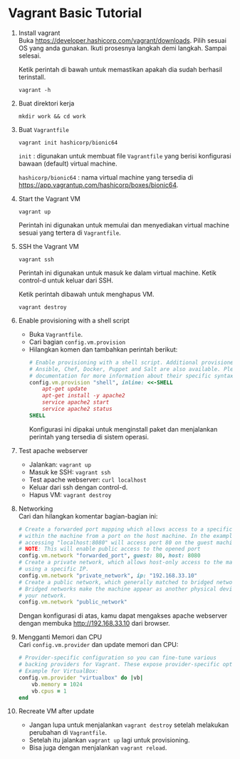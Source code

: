 # Vagrant Basic Tutorial

1. Install vagrant  
    Buka https://developer.hashicorp.com/vagrant/downloads. Pilih sesuai OS yang anda gunakan. Ikuti prosesnya langkah demi langkah. Sampai selesai.

    Ketik perintah di bawah untuk memastikan apakah dia sudah berhasil terinstall.
    ```
    vagrant -h
    ```

2. Buat direktori kerja
    ```
    mkdir work && cd work
    ```

3. Buat `Vagrantfile`
    ```
    vagrant init hashicorp/bionic64
    ```

    `init` : digunakan untuk membuat file `Vagrantfile` yang berisi konfigurasi bawaan (default) virtual machine.

    `hashicorp/bionic64` : nama virtual machine yang tersedia di https://app.vagrantup.com/hashicorp/boxes/bionic64.
 
4. Start the Vagrant VM 
    ```
    vagrant up
    ```
    Perintah ini digunakan untuk memulai dan menyediakan virtual machine sesuai yang tertera di `Vagrantfile`.

5. SSH the Vagrant VM
    ```
    vagrant ssh
    ```
    Perintah ini digunakan untuk masuk ke dalam virtual machine. Ketik control-d untuk keluar dari SSH.

    Ketik perintah dibawah untuk menghapus VM.
    ```
    vagrant destroy
    ```

6. Enable provisioning with a shell script  
    - Buka `Vagrantfile`. 
    - Cari bagian `config.vm.provision`
    - Hilangkan komen dan tambahkan perintah berikut:
        ```ruby
        # Enable provisioning with a shell script. Additional provisioners such as
        # Ansible, Chef, Docker, Puppet and Salt are also available. Please see the
        # documentation for more information about their specific syntax and use.
        config.vm.provision "shell", inline: <<-SHELL
            apt-get update
            apt-get install -y apache2
            service apache2 start
            service apache2 status
        SHELL
        ```
        Konfigurasi ini dipakai untuk menginstall paket dan menjalankan perintah yang tersedia di sistem operasi.

7. Test apache webserver
    - Jalankan: `vagrant up`
    - Masuk ke SSH: `vagrant ssh`
    - Test apache webserver: `curl localhost`
    - Keluar dari ssh dengan control-d.
    - Hapus VM: `vagrant destroy`

8. Networking  
    Cari dan hilangkan komentar bagian-bagian ini:
    ```ruby
    # Create a forwarded port mapping which allows access to a specific port
    # within the machine from a port on the host machine. In the example below,
    # accessing "localhost:8080" will access port 80 on the guest machine.
    # NOTE: This will enable public access to the opened port
    config.vm.network "forwarded_port", guest: 80, host: 8080
    # Create a private network, which allows host-only access to the machine
    # using a specific IP.
    config.vm.network "private_network", ip: "192.168.33.10"
    # Create a public network, which generally matched to bridged network.
    # Bridged networks make the machine appear as another physical device on
    # your network.
    config.vm.network "public_network"
    ```

    Dengan konfigurasi di atas, kamu dapat mengakses apache webserver dengan membuka http://192.168.33.10 dari browser.

9. Mengganti Memori dan CPU  
    Cari `config.vm.provider` dan update memori dan CPU:
    ```ruby
    # Provider-specific configuration so you can fine-tune various
    # backing providers for Vagrant. These expose provider-specific options.
    # Example for VirtualBox:
    config.vm.provider "virtualbox" do |vb|
        vb.memory = 1024
        vb.cpus = 1
    end
    ```

10. Recreate VM after update
    - Jangan lupa untuk menjalankan `vagrant destroy` setelah melakukan perubahan di `Vagrantfile`.
    - Setelah itu jalankan `vagrant up` lagi untuk provisioning.
    - Bisa juga dengan menjalankan `vagrant reload`.
